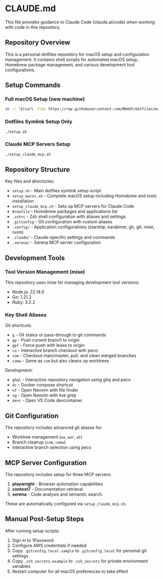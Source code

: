 # CLAUDE.md

This file provides guidance to Claude Code (claude.ai/code) when working with code in this repository.

## Repository Overview

This is a personal dotfiles repository for macOS setup and configuration management. It contains shell scripts for automated macOS setup, Homebrew package management, and various development tool configurations.

## Setup Commands

### Full macOS Setup (new machine)
```bash
sh -c "$(curl -fsSL https://raw.githubusercontent.com/MH4GF/dotfiles/master/setup_macos.sh)"
```

### Dotfiles Symlink Setup Only
```bash
./setup.sh
```

### Claude MCP Servers Setup
```bash
./setup_claude_mcp.sh
```

## Repository Structure

Key files and directories:
- `setup.sh` - Main dotfiles symlink setup script
- `setup_macos.sh` - Complete macOS setup including Homebrew and tools installation
- `setup_claude_mcp.sh` - Sets up MCP servers for Claude Code
- `Brewfile` - Homebrew packages and applications list
- `.zshrc` - Zsh shell configuration with aliases and settings
- `.gitconfig` - Git configuration with custom aliases
- `.config/` - Application configurations (starship, karabiner, gh, git, mise, nvim)
- `.claude/` - Claude-specific settings and commands
- `.serena/` - Serena MCP server configuration

## Development Tools

### Tool Version Management (mise)
This repository uses mise for managing development tool versions:
- Node.js: 22.14.0
- Go: 1.21.2
- Ruby: 3.2.2

### Key Shell Aliases

Git shortcuts:
- `g` - Git status or pass-through to git commands
- `gp` - Push current branch to origin
- `gpf` - Force push with lease to origin
- `co` - Interactive branch checkout with peco
- `com` - Checkout main/master, pull, and clean merged branches
- `comw` - Same as `com` but also cleans up worktrees

Development:
- `ghql` - Interactive repository navigation using ghq and peco
- `dc` - Docker compose shortcut
- `nf` - Open Neovim with file finder
- `ng` - Open Neovim with live grep
- `devc` - Open VS Code devcontainer

## Git Configuration

The repository includes advanced git aliases for:
- Worktree management (`wa`, `war`, `wt`)
- Branch cleanup (`com`, `comw`)
- Interactive branch selection using peco

## MCP Server Configuration

The repository includes setup for three MCP servers:
1. **playwright** - Browser automation capabilities
2. **context7** - Documentation retrieval
3. **serena** - Code analysis and semantic search

These are automatically configured via `setup_claude_mcp.sh`.

## Manual Post-Setup Steps

After running setup scripts:
1. Sign in to 1Password
2. Configure AWS credentials if needed
3. Copy `.gitconfig.local.sample` to `.gitconfig.local` for personal git settings
4. Copy `.zsh_secrets.example` to `.zsh_secrets` for private environment variables
5. Restart computer for all macOS preferences to take effect